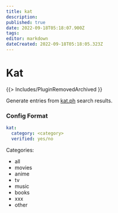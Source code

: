 ```yaml
---
title: kat
description: 
published: true
date: 2022-09-18T05:18:07.900Z
tags: 
editor: markdown
dateCreated: 2022-09-18T05:18:05.323Z
---
```


# Kat
{{> Includes/PluginRemovedArchived }}

Generate entries from [kat.ph](http://kat.ph) search results.		

### Config Format
```yaml
kat:
  category: <category>
  verified: yes/no
```


Categories:
- all
- movies
- anime
- tv
- music
- books
- xxx
- other